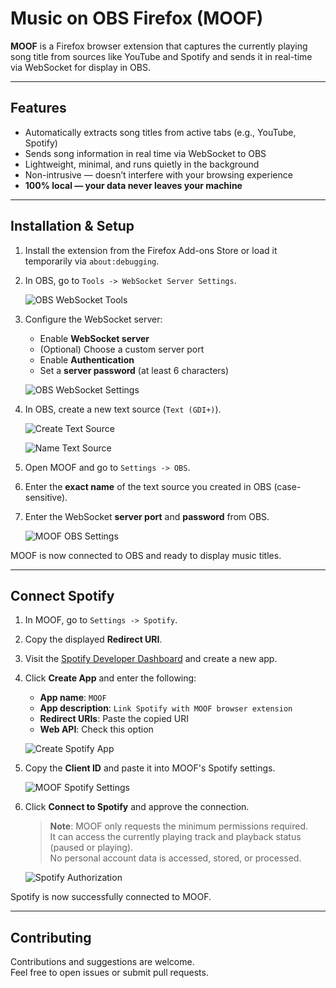 # Music on OBS Firefox (MOOF)

**MOOF** is a Firefox browser extension that captures the currently playing song title from sources like YouTube and Spotify and sends it in real-time via WebSocket for display in OBS.

---

## Features

- Automatically extracts song titles from active tabs (e.g., YouTube, Spotify)
- Sends song information in real time via WebSocket to OBS
- Lightweight, minimal, and runs quietly in the background
- Non-intrusive — doesn’t interfere with your browsing experience
- **100% local — your data never leaves your machine**

---

## Installation & Setup

1. Install the extension from the Firefox Add-ons Store or load it temporarily via `about:debugging`.

2. In OBS, go to `Tools -> WebSocket Server Settings`.

    ![OBS WebSocket Tools](images/installation/obs-tools-websocket.png)

3. Configure the WebSocket server:

    - Enable **WebSocket server**
    - (Optional) Choose a custom server port
    - Enable **Authentication**
    - Set a **server password** (at least 6 characters)

    ![OBS WebSocket Settings](images/installation/obs-websocker-server-settings.png)

4. In OBS, create a new text source (`Text (GDI+)`).

    ![Create Text Source](images/installation/obs-text-source.png)

    ![Name Text Source](images/installation/obs-text-source-naming.png)

5. Open MOOF and go to `Settings -> OBS`.

6. Enter the **exact name** of the text source you created in OBS (case-sensitive).

7. Enter the WebSocket **server port** and **password** from OBS.

    ![MOOF OBS Settings](images/installation/moof-settings-obs.png)

MOOF is now connected to OBS and ready to display music titles.

---

## Connect Spotify

1. In MOOF, go to `Settings -> Spotify`.

2. Copy the displayed **Redirect URI**.

3. Visit the [Spotify Developer Dashboard](https://developer.spotify.com/dashboard) and create a new app.

4. Click **Create App** and enter the following:

    - **App name**: `MOOF`
    - **App description**: `Link Spotify with MOOF browser extension`
    - **Redirect URIs**: Paste the copied URI
    - **Web API**: Check this option

    ![Create Spotify App](images/installation/spotify-create-app.png)

5. Copy the **Client ID** and paste it into MOOF's Spotify settings.

    ![MOOF Spotify Settings](images/installation/moof-settings-spotify.png)

6. Click **Connect to Spotify** and approve the connection.

    > **Note**: MOOF only requests the minimum permissions required.  
    > It can access the currently playing track and playback status (paused or playing).  
    > No personal account data is accessed, stored, or processed.

    ![Spotify Authorization](images/installation/spotify-allow-connection.png)

Spotify is now successfully connected to MOOF.

---

## Contributing

Contributions and suggestions are welcome.  
Feel free to open issues or submit pull requests.
